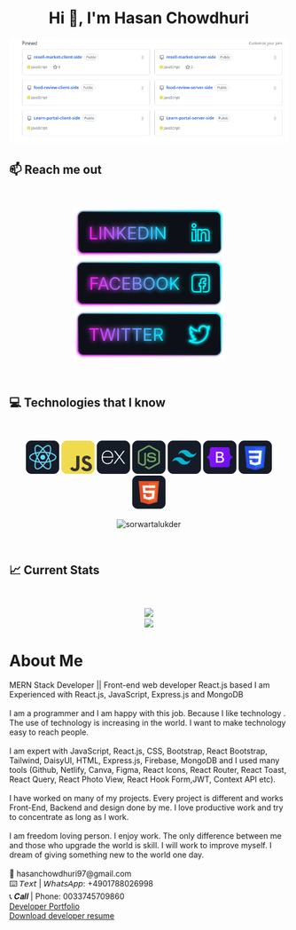 <!-- name -->
<h1 align="center">Hi 👋, I'm Hasan Chowdhuri</h1>
<!-- banner -->
<img src='images//icons/github.com_mitulchy07.png'>

## :mailbox: Reach me out

<br />

<p align="center">
    <!-- linkedIN -->
    <a target="_blank" href="https://www.linkedin.com/in/sorwar-talukder/">
    <img src='images/icons/Linkedin.png'>
    </a>
    <!-- facebook -->
    <a target="_blank" href="https://www.facebook.com/sorwartalukderr">
    <img src='images/icons/Facebook.png'>
    </a>
    <!-- twitter -->
    <a target="_blank" href="https://twitter.com/sorwar_talukder">
    <img src='images/icons/Twitter.png'>
    </a>
</p>


<br />

<!-- skills -->
## :computer: Technologies that I know
<br>
<p align="center">
<img src="images/icons/react.png"/>
<img src="images/icons/JavaScript.png"/>
<img src="images/icons/express.png"/>
<img src="images/icons/node.png"/>
<img src="images/icons/tailwind.png"/>
<img src="images/icons/Bootsrap.png"/>
<img src="images/icons/css.png"/>
<img src="images/icons/HTML.png"/>
</p>
<p align='center'>
<img align="center" src="https://github-readme-stats.vercel.app/api/top-langs?username=sorwartalukder&show_icons=true&locale=en&layout=compact" alt="sorwartalukder" />
</p>
<br/>



## :chart_with_upwards_trend: Current Stats

<br />
<p align="center">
  <img src="https://github-readme-streak-stats.herokuapp.com/?user=mitulchy07&background=0D1117&sideNums=FFFFFF&sideLabels=9A9A9A&currStreakNum=FB8C00&dates=6E6E6E" />
  <br/>
  <img src='https://github-readme-stats.vercel.app/api?username=mitulchy07&show_icons=true&locale=en' />
</p>

<!-- about -->
<h1>About Me</h1>
<p>MERN Stack Developer || Front-end web developer React.js based
I am Experienced with React.js, JavaScript, Express.js and MongoDB
<br />
<br />
I am a programmer and I am happy with this job. Because I like technology . The use of technology is increasing in the world. I want to make technology easy to reach people.
<br />
<br />
I am expert with JavaScript, React.js, CSS, Bootstrap, React Bootstrap, Tailwind, DaisyUI, HTML, Express.js, Firebase, MongoDB and I used many tools (Github, Netlify, Canva, Figma, React Icons, React Router, React Toast, React Query, React Photo View, React Hook Form,JWT, Context API etc).
<br />
<br />
I have worked on many of my projects. Every project is different and works Front-End, Backend and design done by me. I love productive work and try to concentrate as long as I work.
<br />
<br />
I am freedom loving person. I enjoy work. The only difference between me and those who upgrade the world is skill. I will work to improve myself. I dream of giving something new to the world one day.
<br />
<br />
📧 hasanchowdhuri97@gmail.com <br />
⌨️ 𝘛𝘦𝘹𝘵 | 𝘞𝘩𝘢𝘵𝘴𝘈𝘱𝘱: +4901788026998 <br />
📞 𝑪𝒂𝒍𝒍 | Phone: 0033745709860 <br />
<a href="https://www.hasanchowdhuri.com">Developer Portfolio</a> 
<br />
<a href="https://drive.google.com/file/d/1EQlyZiuYF5ejqBoFCw0jc-CDtyRQyzs_/view?usp=share_link">Download developer resume</a>
</p>
</p>

<br />

